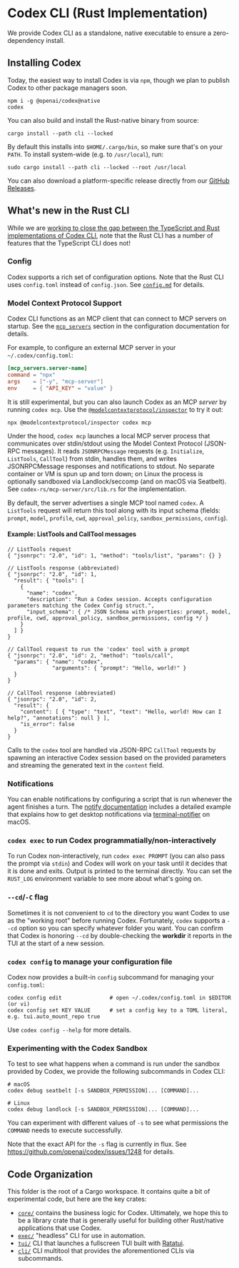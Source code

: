 # Codex CLI (Rust Implementation)

We provide Codex CLI as a standalone, native executable to ensure a zero-dependency install.

## Installing Codex

Today, the easiest way to install Codex is via `npm`, though we plan to publish Codex to other package managers soon.

```shell
npm i -g @openai/codex@native
codex
```

You can also build and install the Rust-native binary from source:

```shell
cargo install --path cli --locked
```

By default this installs into `$HOME/.cargo/bin`, so make sure that's on your `PATH`. To install system-wide (e.g. to `/usr/local`), run:

```shell
sudo cargo install --path cli --locked --root /usr/local
```

You can also download a platform-specific release directly from our [GitHub Releases](https://github.com/openai/codex/releases).

## What's new in the Rust CLI

While we are [working to close the gap between the TypeScript and Rust implementations of Codex CLI](https://github.com/openai/codex/issues/1262), note that the Rust CLI has a number of features that the TypeScript CLI does not!

### Config

Codex supports a rich set of configuration options. Note that the Rust CLI uses `config.toml` instead of `config.json`. See [`config.md`](./config.md) for details.

### Model Context Protocol Support

Codex CLI functions as an MCP client that can connect to MCP servers on startup. See the [`mcp_servers`](./config.md#mcp_servers) section in the configuration documentation for details.

For example, to configure an external MCP server in your `~/.codex/config.toml`:

```toml
[mcp_servers.server-name]
command = "npx"
args    = ["-y", "mcp-server"]
env     = { "API_KEY" = "value" }
```

It is still experimental, but you can also launch Codex as an MCP _server_ by running `codex mcp`. Use the [`@modelcontextprotocol/inspector`](https://github.com/modelcontextprotocol/inspector) to try it out:

```shell
npx @modelcontextprotocol/inspector codex mcp
```

Under the hood, `codex mcp` launches a local MCP server process that communicates over stdin/stdout
using the Model Context Protocol (JSON-RPC messages). It reads `JSONRPCMessage` requests (e.g.
`Initialize`, `ListTools`, `CallTool`) from stdin, handles them, and writes JSONRPCMessage
responses and notifications to stdout. No separate container or VM is spun up and torn down; on
Linux the process is optionally sandboxed via Landlock/seccomp (and on macOS via Seatbelt).
See `codex-rs/mcp-server/src/lib.rs` for the implementation.

By default, the server advertises a single MCP tool named `codex`.  A `ListTools` request
will return this tool along with its input schema (fields: `prompt`, `model`, `profile`,
`cwd`, `approval_policy`, `sandbox_permissions`, `config`).

#### Example: ListTools and CallTool messages

```jsonc
// ListTools request
{ "jsonrpc": "2.0", "id": 1, "method": "tools/list", "params": {} }

// ListTools response (abbreviated)
{ "jsonrpc": "2.0", "id": 1,
  "result": { "tools": [
    {
      "name": "codex",
      "description": "Run a Codex session. Accepts configuration parameters matching the Codex Config struct.",
      "input_schema": { /* JSON Schema with properties: prompt, model, profile, cwd, approval_policy, sandbox_permissions, config */ }
    }
  ] }
}

// CallTool request to run the 'codex' tool with a prompt
{ "jsonrpc": "2.0", "id": 2, "method": "tools/call",
  "params": { "name": "codex",
              "arguments": { "prompt": "Hello, world!" }
  }
}

// CallTool response (abbreviated)
{ "jsonrpc": "2.0", "id": 2,
  "result": {
    "content": [ { "type": "text", "text": "Hello, world! How can I help?", "annotations": null } ],
    "is_error": false
  }
}
```

Calls to the `codex` tool are handled via JSON-RPC `CallTool` requests by spawning an interactive Codex
session based on the provided parameters and streaming the generated text in the `content` field.

### Notifications

You can enable notifications by configuring a script that is run whenever the agent finishes a turn. The [notify documentation](./config.md#notify) includes a detailed example that explains how to get desktop notifications via [terminal-notifier](https://github.com/julienXX/terminal-notifier) on macOS.

### `codex exec` to run Codex programmatially/non-interactively

To run Codex non-interactively, run `codex exec PROMPT` (you can also pass the prompt via `stdin`) and Codex will work on your task until it decides that it is done and exits. Output is printed to the terminal directly. You can set the `RUST_LOG` environment variable to see more about what's going on.

### `--cd`/`-C` flag

Sometimes it is not convenient to `cd` to the directory you want Codex to use as the "working root" before running Codex. Fortunately, `codex` supports a `--cd` option so you can specify whatever folder you want. You can confirm that Codex is honoring `--cd` by double-checking the **workdir** it reports in the TUI at the start of a new session.

### `codex config` to manage your configuration file

Codex now provides a built-in `config` subcommand for managing your `config.toml`:

```shell
codex config edit               # open ~/.codex/config.toml in $EDITOR (or vi)
codex config set KEY VALUE      # set a config key to a TOML literal, e.g. tui.auto_mount_repo true
```

Use `codex config --help` for more details.

### Experimenting with the Codex Sandbox

To test to see what happens when a command is run under the sandbox provided by Codex, we provide the following subcommands in Codex CLI:

```
# macOS
codex debug seatbelt [-s SANDBOX_PERMISSION]... [COMMAND]...

# Linux
codex debug landlock [-s SANDBOX_PERMISSION]... [COMMAND]...
```

You can experiment with different values of `-s` to see what permissions the `COMMAND` needs to execute successfully.

Note that the exact API for the `-s` flag is currently in flux. See https://github.com/openai/codex/issues/1248 for details.

## Code Organization

This folder is the root of a Cargo workspace. It contains quite a bit of experimental code, but here are the key crates:

- [`core/`](./core) contains the business logic for Codex. Ultimately, we hope this to be a library crate that is generally useful for building other Rust/native applications that use Codex.
- [`exec/`](./exec) "headless" CLI for use in automation.
- [`tui/`](./tui) CLI that launches a fullscreen TUI built with [Ratatui](https://ratatui.rs/).
- [`cli/`](./cli) CLI multitool that provides the aforementioned CLIs via subcommands.
